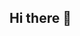 ## Hi there 👋

<!--
**Emily-ct/Emily-ct** is a ✨ _special_ ✨ repository because its `README.md` (this file) appears on your GitHub profile.

![Banner image]([https://www.deviantart.com/wholemleko/art/Cat-Banner-939837829](https://images-wixmp-ed30a86b8c4ca887773594c2.wixmp.com/f/6699f2df-96dc-44e2-ad22-cd1ca9ab29ca/dfjjzid-6ef90540-fd47-41cf-a836-16425a4545b6.png/v1/fill/w_1600,h_676,q_80,strp/cat_banner_by_wholemleko_dfjjzid-fullview.jpg?token=eyJ0eXAiOiJKV1QiLCJhbGciOiJIUzI1NiJ9.eyJzdWIiOiJ1cm46YXBwOjdlMGQxODg5ODIyNjQzNzNhNWYwZDQxNWVhMGQyNmUwIiwiaXNzIjoidXJuOmFwcDo3ZTBkMTg4OTgyMjY0MzczYTVmMGQ0MTVlYTBkMjZlMCIsIm9iaiI6W1t7ImhlaWdodCI6Ijw9Njc2IiwicGF0aCI6IlwvZlwvNjY5OWYyZGYtOTZkYy00NGUyLWFkMjItY2QxY2E5YWIyOWNhXC9kZmpqemlkLTZlZjkwNTQwLWZkNDctNDFjZi1hODM2LTE2NDI1YTQ1NDViNi5wbmciLCJ3aWR0aCI6Ijw9MTYwMCJ9XV0sImF1ZCI6WyJ1cm46c2VydmljZTppbWFnZS5vcGVyYXRpb25zIl19._QbzyJs9gpb516G_oAbBiFtQCBOpZ5Tm-KLS-dOc51s))

Here are some ideas to get you started:

1. What I hope to achieve
A stable job (in game development)

2. What I'm learning right now
Classics, Philosophy and Chemistry A levels
C# and Python

3. What I'm hoping to study
Learn more coding languages


- 🔭 I’m currently working on ...
- 🌱 I’m currently learning ...
- 👯 I’m looking to collaborate on ...
- 🤔 I’m looking for help with ...
- 💬 Ask me about ...
- 📫 How to reach me: ...
- 😄 Pronouns: ...
- ⚡ Fun fact: ...
-->
